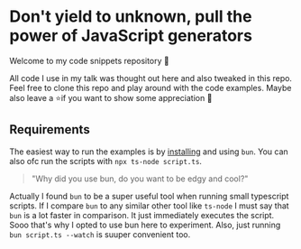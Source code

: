 # Don't yield to unknown, pull the power of JavaScript generators

Welcome to my code snippets repository 👋

All code I use in my talk was thought out here and also tweaked in this repo.
Feel free to clone this repo and play around with the code examples. Maybe also
leave a ⭐️if you want to show some appreciation 🤗

## Requirements

The easiest way to run the examples is by
[installing](https://bun.sh/docs/installation) and using `bun`. You can also ofc
run the scripts with `npx ts-node script.ts`.

> "Why did you use bun, do you want to be edgy and cool?"

Actually I found `bun` to be a super useful tool when running small typescript
scripts. If I compare `bun` to any similar other tool like `ts-node` I must say
that `bun` is a lot faster in comparison. It just immediately executes the
script. Sooo that's why I opted to use bun here to experiment. Also, just
running `bun script.ts --watch` is suuper convenient too.
